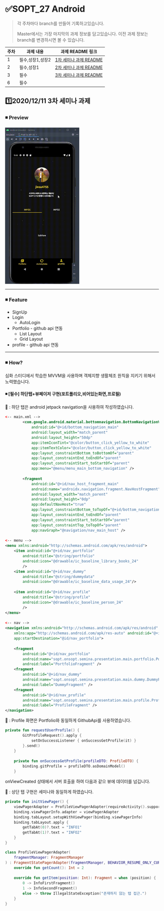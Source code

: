 # ✅SOPT_27 Android

> 각 주차마다 branch를 만들어 기록하고있습니다.
>
> Master에서는 가장 마지막의 과제 정보를 담고있습니다. 이전 과제 정보는 branch를 변경하시면 볼 수 있습니다.

| 주차 | 과제 내용        | 과제 README 링크                                             |
| ---- | ---------------- | ------------------------------------------------------------ |
| 1    | 필수,성장1,성장2 | [1차 세미나 과제 README](https://github.com/jinsu4755/AndroidSOPT/blob/week1(MVVM)-login%2CsignUp%2CAutoLogin/SOPT_27th_Android/README.md) |
| 2    | 필수,성장1       | [2차 세미나 과제 README](https://github.com/jinsu4755/AndroidSOPT/blob/week2(MVVM)/SOPT_27th_Android/README.md) |
| 3    | 필수             | [3차 세미나 과제 README](https://github.com/jinsu4755/AndroidSOPT/blob/week3(MVVM)/SOPT_27th_Android/README.md) |
| 6    | 필수             |                                                              |



## 1️⃣2020/12/11 3차 세미나 과제

### ◾ Preview

<img src="./README/week3/week3.gif" style="zoom: 50%;" />

---

### ◾ Feature

- SignUp
- Login
  - AutoLogin
- Portfolio - github api 연동
  - List Layout
  - Grid Layout
- profile  - github api 연동

---

### ◾ How?

심화 스터디에서 학습한 MVVM을 사용하며 객체지향 생활체조 원칙을 지키기 위해서 노력했습니다.



#### ◾ [필수]  하단탭+뷰페이저 구현(포트폴리오,비어있는화면,프로필)

🥕 : 하단 탭은 android jetpack navigation을 사용하여 작성하였습니다.

```xml
<-- main.xml -->
        <com.google.android.material.bottomnavigation.BottomNavigationView
            android:id="@+id/bottom_navigation_main"
            android:layout_width="match_parent"
            android:layout_height="50dp"
            app:itemIconTint="@color/button_click_yellow_to_white"
            app:itemTextColor="@color/button_click_yellow_to_white"
            app:layout_constraintBottom_toBottomOf="parent"
            app:layout_constraintEnd_toEndOf="parent"
            app:layout_constraintStart_toStartOf="parent"
            app:menu="@menu/menu_main_bottom_navigation" />

        <fragment
            android:id="@+id/nav_host_fragment_main"
            android:name="androidx.navigation.fragment.NavHostFragment"
            android:layout_width="match_parent"
            android:layout_height="0dp"
            app:defaultNavHost="true"
            app:layout_constraintBottom_toTopOf="@+id/bottom_navigation_main"
            app:layout_constraintEnd_toEndOf="parent"
            app:layout_constraintStart_toStartOf="parent"
            app:layout_constraintTop_toTopOf="parent"
            app:navGraph="@navigation/nav_main_host" />
    
<-- menu -->
<menu xmlns:android="http://schemas.android.com/apk/res/android">
    <item android:id="@+id/nav_portfolio"
        android:title="@string/portfolio"
        android:icon="@drawable/ic_baseline_library_books_24"
        />
    <item android:id="@+id/nav_dummy"
        android:title="@string/dummydata"
        android:icon="@drawable/ic_baseline_data_usage_24"/>

    <item android:id="@+id/nav_profile"
        android:title="@string/profile"
        android:icon="@drawable/ic_baseline_person_24"
        />
</menu>
    
<-- nav -->
<navigation xmlns:android="http://schemas.android.com/apk/res/android"
    xmlns:app="http://schemas.android.com/apk/res-auto" android:id="@+id/nav_main_host"
    app:startDestination="@id/nav_portfolio">

    <fragment
        android:id="@+id/nav_portfolio"
        android:name="sopt.onsopt.semina.presentation.main.portfolio.PortfolioFragment"
        android:label="PortfolioFragment" />
    <fragment
        android:id="@+id/nav_dummy"
        android:name="sopt.onsopt.semina.presentation.main.dummy.DummyFragment"
        android:label="DummyFragment" />
    <fragment
        android:id="@+id/nav_profile"
        android:name="sopt.onsopt.semina.presentation.main.profile.ProfileFragment"
        android:label="ProfileFragment" />
</navigation>
```



🥕 : Profile 화면은 Portfolio와 동일하게 GithubApi를 사용하였습니다.

```kotlin
private fun requestUserProfile() {
        GitProfileRequest().apply {
            setOnSuccessListener { onSuccessGetProfile(it) }
        }.send()
    }

    private fun onSuccessGetProfile(profileDTO: ProfileDTO) {
        binding.gitProfile = profileDTO.asDomainModel()
    }
```

onViewCreated 상태에서 서버 호출을 하여 다음과 같으 뷰에 데이터를 넘깁니다.



🥕 : 상단 탭 구현은 세미나와 동일하게 하였습니다.

```kotlin
private fun initViewPager() {
    viewPagerAdapter = ProfileViewPagerAdapter(requireActivity().supportFragmentManager)
    binding.viewPagerInfo.adapter = viewPagerAdapter
    binding.tabLayout.setupWithViewPager(binding.viewPagerInfo)
    binding.tabLayout.apply {
        getTabAt(0)?.text = "INFO1"
        getTabAt(1)?.text = "INFO2"
    }
}
```

```kotlin
class ProfileViewPagerAdapter(
    fragmentManager: FragmentManager
) : FragmentStatePagerAdapter(fragmentManager, BEHAVIOR_RESUME_ONLY_CURRENT_FRAGMENT) {
    override fun getCount(): Int = 2

    override fun getItem(position: Int): Fragment = when (position) {
        0 -> InfoFirstFragment()
        1 -> InfoSecondFragment()
        else -> throw IllegalStateException("존재하지 않는 탭 접근.")
    }
}
```



